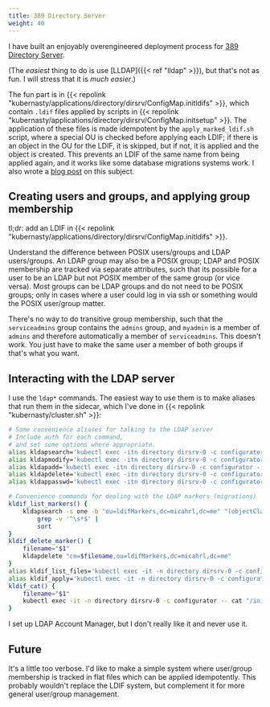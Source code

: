 ```yaml
---
title: 389 Directory Server
weight: 40
---
```


I have built an enjoyably overengineered deployment process for
[389 Directory Server](https://www.port389.org/).

(The *easiest* thing to do is use [LLDAP]({{< ref "lldap" >}}),
but that's not as fun.
I will stress that it is _much easier_.)

The fun part is in
{{< repolink "kubernasty/applications/directory/dirsrv/ConfigMap.initldifs" >}},
which contain `.ldif` files applied by scripts in
{{< repolink "kubernasty/applications/directory/dirsrv/ConfigMap.initsetup" >}}.
The application of these files is made idempotent by the
`apply_marked_ldif.sh` script,
where a special OU is checked before applying each LDIF;
if there is an object in the OU for the LDIF, it is skipped,
but if not, it is applied and the object is created.
This prevents an LDIF of the same name from being applied again,
and it works like some database migrations systems work.
I also wrote a [blog post](https://me.micahrl.com/blog/ldap-migrations/)
on this subject.

## Creating users and groups, and applying group membership

tl;dr: add an LDIF in
{{< repolink "kubernasty/applications/directory/dirsrv/ConfigMap.initldifs" >}}.

Understand the difference between POSIX users/groups and LDAP users/groups.
An LDAP group may also be a POSIX group;
LDAP and POSIX membership are tracked via separate attributes,
such that its possible for a user to be an LDAP but not POSIX member of the same group (or vice versa).
Most groups can be LDAP groups and do not need to be POSIX groups;
only in cases where a user could log in via ssh or something
would the POSIX user/group matter.

There's no way to do transitive group membership,
such that the `serviceadmins` group contains the `admins` group,
and `myadmin` is a member of `admins` and therefore automatically a member of `serviceadmins`.
This doesn't work.
You just have to make the same user a member of both groups if that's what you want.

## Interacting with the LDAP server

I use the `ldap*` commands.
The easiest way to use them is to make aliases that run them in the sidecar,
which I've done in
{{< repolink "kubernasty/cluster.sh" >}}:

```sh
# Some convenience aliases for talking to the LDAP server
# Include auth for each command,
# and set some options where appropriate.
alias kldapsearch='kubectl exec -itn directory dirsrv-0 -c configurator -- /bin/ldapsearch -H ldaps://dirsrv:636 -D "cn=Directory Manager" -y /containeripc/topsecret/ds-dm-password -LLL -o ldif-wrap=no'
alias kldapmodify='kubectl exec -itn directory dirsrv-0 -c configurator -- /bin/ldapmodify -H ldaps://dirsrv:636 -D "cn=Directory Manager" -y /containeripc/topsecret/ds-dm-password'
alias kldapadd='kubectl exec -itn directory dirsrv-0 -c configurator -- /bin/ldapadd -H ldaps://dirsrv:636 -D "cn=Directory Manager" -y /containeripc/topsecret/ds-dm-password'
alias kldapdelete='kubectl exec -itn directory dirsrv-0 -c configurator -- /bin/ldapdelete -H ldaps://dirsrv:636 -D "cn=Directory Manager" -y /containeripc/topsecret/ds-dm-password'
alias kldappasswd='kubectl exec -itn directory dirsrv-0 -c configurator -- /bin/ldappasswd -H ldaps://dirsrv:636 -D "cn=Directory Manager" -y /containeripc/topsecret/ds-dm-password'

# Convenience commands for dealing with the LDAP markers (migrations)
kldif_list_markers() {
    kldapsearch -s one -b "ou=ldifMarkers,dc=micahrl,dc=me" "(objectClass=*)" dn |
        grep -v '^\s*$' |
        sort
}
kldif_delete_marker() {
    filename="$1"
    kldapdelete "cn=$filename,ou=ldifMarkers,dc=micahrl,dc=me"
}
alias kldif_list_files='kubectl exec -it -n directory dirsrv-0 -c configurator -- sh -c "ls -a1 /initldifs/*.ldif"'
alias kldif_apply='kubectl exec -it -n directory dirsrv-0 -c configurator -- /initsetup/apply_ldifs.sh'
kldif_cat() {
    filename="$1"
    kubectl exec -it -n directory dirsrv-0 -c configurator -- cat "/initldifs/$filename"
}
```

I set up LDAP Account Manager, but I don't really like it and never use it.

## Future

It's a little too verbose.
I'd like to make a simple system where user/group membership is tracked in flat files
which can be applied idempotently.
This probably wouldn't replace the LDIF system,
but complement it for more general user/group management.
